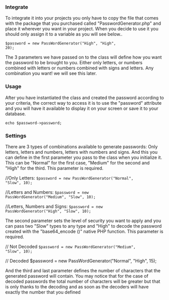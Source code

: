 <h3>Integrate</h3>

To integrate it into your projects you only have to copy the file that comes with the package that you purchased called "PasswordGenerator.php" and place it wherever you want in your project. When you decide to use it you should only assign it to a variable as you will see below..

<code>$password = new PassWordGenerator("High", "High", 20);</code>

The 3 parameters we have passed on to the class will define how you want the password to be brought to you. Either only letters, or numbers combined with letters or numbers combined with signs and letters. Any combination you want! we will see this later.

<h3>Usage</h3>

After you have instantiated the class and created the password according to your criteria, the correct way to access it is to use the "password" attribute and you will have it available to display it on your screen or save it to your database.

<code>echo $password->password;</code>

<h3>Settings</h3>

There are 3 types of combinations available to generate passwords: Only letters, letters and numbers, letters with numbers and signs. And this you can define in the first parameter you pass to the class when you initialize it. This can be "Normal" for the first case, "Medium" for the second and "High" for the third. This parameter is required.

//Only Letters: <code>$password = new PassWordGenerator("Normal", "Slow", 10);</code>

//Letters and Numbers: <code>$password = new PassWordGenerator("Medium", "Slow", 10);</code>

//Letters, Numbers and Signs: <code>$password = new PassWordGenerator("High", "Slow", 10);</code>

The second parameter sets the level of security you want to apply and you can pass two "Slow" types to any type and "High" to decode the password created with the "base64_encode ()" native PHP function. This parameter is required.

// Not Decoded <code>$password = new PassWordGenerator("Medium", "Slow", 10);</code>

// Decoded </code>$password = new PassWordGenerator("Normal", "High", 15);</code>

And the third and last parameter defines the number of characters that the generated password will contain. You may notice that for the case of decoded passwords the total number of characters will be greater but that is only thanks to the decoding and as soon as the decoders will have exactly the number that you defined
